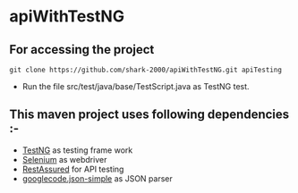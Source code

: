 # apiWithTestNG
## For accessing the project
```batch
git clone https://github.com/shark-2000/apiWithTestNG.git apiTesting
```
- Run the file src/test/java/base/TestScript.java as TestNG test.
## This maven project uses following dependencies :-
- [TestNG](https://mvnrepository.com/artifact/org.testng/testng/7.4.0) as testing frame work
- [Selenium](https://mvnrepository.com/artifact/org.seleniumhq.selenium/selenium-java/3.8.1) as webdriver
- [RestAssured](https://mvnrepository.com/artifact/io.rest-assured/rest-assured/5.1.1) for API testing
- [googlecode.json-simple](https://mvnrepository.com/artifact/com.googlecode.json-simple/json-simple/1.1.1) as JSON parser
